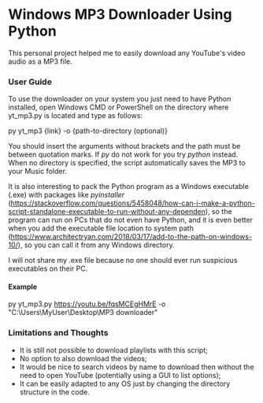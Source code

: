# Windows MP3 Downloader Using Python

This personal project helped me to easily download any YouTube's video audio as a MP3 file.

### User Guide

To use the downloader on your system you just need to have Python installed, open Windows CMD 
or PowerShell on the directory where yt_mp3.py is located and type as follows:

py yt_mp3 {link} -o {path-to-directory (optional)}

You should insert the arguments without brackets and the path must be between quotation marks. If _py_ do not work for you try _python_ instead. 
When no directory is specified, the script automatically saves the MP3 to your Music folder.

It is also interesting to pack the Python program as a Windows executable (.exe) with packages like _pyinstaller_ 
(https://stackoverflow.com/questions/5458048/how-can-i-make-a-python-script-standalone-executable-to-run-without-any-dependen), so the program can run
on PCs that do not even have Python, and it is even better when you add the executable file location to system path 
(https://www.architectryan.com/2018/03/17/add-to-the-path-on-windows-10/), so you can call it from any Windows directory.

I will not share my .exe file because no one should ever run suspicious executables on their PC.

#### Example
py yt_mp3.py https://youtu.be/fqsMCEgHMrE -o "C:\Users\MyUser\Desktop\MP3 downloader"

### Limitations and Thoughts

- It is still not possible to download playlists with this script;
- No option to also download the videos;
- It would be nice to search videos by name to download then without the need to open YouTube (potentially using a GUI to list options);
- It can be easily adapted to any OS just by changing the directory structure in the code.
